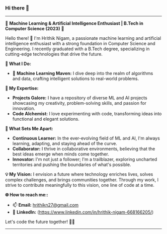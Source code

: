 ### Hi there 👋

<!--
**Hrithik-Nigam/hrithik-nigam** is a ✨ _special_ ✨ repository because its `README.md` (this file) appears on your GitHub profile.

Here are some ideas to get you started:


- 🔭 I’m currently working on ...
- 🌱 I’m currently learning ...
- 👯 I’m looking to collaborate on ...
- 🤔 I’m looking for help with ...
- 💬 Ask me about ...
- 📫 How to reach me: ...
- 😄 Pronouns: ...
- ⚡ Fun fact: ...
-->
---

🚀 **Machine Learning & Artificial Intelligence Enthusiast | B.Tech in Computer Science (2023)** 🚀

Hello there! 👋 I'm Hrithik Nigam, a passionate machine learning and artificial intelligence enthusiast with a strong foundation in Computer Science and Engineering. I recently graduated with a B.Tech degree, specializing in cutting-edge technologies that drive the future.

**🔬 What I Do:**
- 🤖 **Machine Learning Maven:** I dive deep into the realm of algorithms and data, crafting intelligent solutions to real-world problems.

**🌟 My Expertise:**
- **Projects Galore:** I have a repository of diverse ML and AI projects showcasing my creativity, problem-solving skills, and passion for innovation.
- **Code Alchemist:** I love experimenting with code, transforming ideas into functional and elegant solutions.

**🚀 What Sets Me Apart:**
- **Continuous Learner:** In the ever-evolving field of ML and AI, I'm always learning, adapting, and staying ahead of the curve.
- **Collaborator:** I thrive in collaborative environments, believing that the best ideas emerge when minds come together.
- **Innovator:** I'm not just a follower; I'm a trailblazer, exploring uncharted territories and pushing the boundaries of what's possible.

**💡 My Vision:**
I envision a future where technology enriches lives, solves complex challenges, and brings communities together. Through my work, I strive to contribute meaningfully to this vision, one line of code at a time.

**🌐 How to reach me::**
- 📫 **Email:** hrithikn27@gmail.com
- 🔗 **LinkedIn:** (https://www.linkedin.com/in/hrithik-nigam-668166205/)


Let's code the future together! 🌟✨

---
